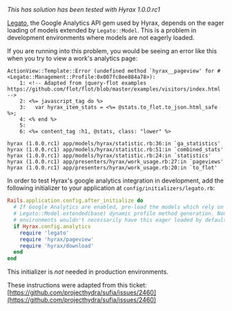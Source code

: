 ## 
_This has solution has been tested with Hyrax 1.0.0.rc1_

[Legato](https://github.com/tpitale/legato), the Google Analytics API gem used by Hyrax, depends on the eager loading of models extended by `Legato::Model`. This is a problem in development environments where models are not eagerly loaded.

If you are running into this problem, you would be seeing an error like this when you try to view a work's analytics page:

```
ActionView::Template::Error (undefined method `hyrax__pageview' for #<Legato::Management::Profile:0x007fc8ee884a78>):
    1: <!-- Adapted from jquery-flot examples https://github.com/flot/flot/blob/master/examples/visitors/index.html -->
    2: <%= javascript_tag do %>
    3:   var hyrax_item_stats = <%= @stats.to_flot.to_json.html_safe %>;
    4: <% end %>
    5: 
    6: <%= content_tag :h1, @stats, class: "lower" %>
  
hyrax (1.0.0.rc1) app/models/hyrax/statistic.rb:36:in `ga_statistics'
hyrax (1.0.0.rc1) app/models/hyrax/statistic.rb:51:in `combined_stats'
hyrax (1.0.0.rc1) app/models/hyrax/statistic.rb:24:in `statistics'
hyrax (1.0.0.rc1) app/presenters/hyrax/work_usage.rb:27:in `pageviews'
hyrax (1.0.0.rc1) app/presenters/hyrax/work_usage.rb:20:in `to_flot'
```

In order to test Hyrax's google analytics integration in development, add the following initializer to your application at `config/initializers/legato.rb`:

``` ruby
Rails.application.config.after_initialize do
  # If Google Analytics are enabled, pre-load the models which rely on
  # Legato::Model.extended(base) dynamic profile method generation. Non-production
  # environments wouldn't necessarily have this eager loaded by default.
  if Hyrax.config.analytics
    require 'legato'
    require 'hyrax/pageview'
    require 'hyrax/download'
  end
end
```

This initializer is *not* needed in production environments. 

These instructions were adapted from this ticket: [https://github.com/projecthydra/sufia/issues/2460](https://github.com/projecthydra/sufia/issues/2460)